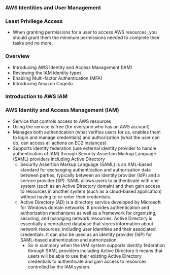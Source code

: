 ### AWS Identities and User Management

### Least Privilege Access

* When granting permissions for a user to access AWS resources, you should grant them the minimum permissions needed to complete their tasks and no more.

### Overview

* Introducing AWS Identity and Access Management (IAM)
* Reviewing the IAM identity types
* Enabling Multi-factor Authentication (MFA)
* Introducing Amazon Cognito

### Introduction to AWS IAM

### AWS Identity and Access Management (IAM)

* Service that controls access to AWS resources
* Using the service is free (for everyone who has an AWS account)
* Manages both authentication (what verifies users for us, enables them to login and manage credentials) and authorization (what the user can do; can access all actions on EC2 instances)
* Supports identity federation (use external identity provider to handle authentication of IAM) through Security Assertion Markup Language (SAML) providers including Active Directory
    * Security Assertion Markup Language (SAML) is an XML-based standard for exchanging authentication and authorization data between parties, typically between an identity provider (IdP) and a service provider (SP). SAML allows users to authenticate with one system (such as an Active Directory domain) and then gain access to resources in another system (such as a cloud-based application) without having to re-enter their credentials.
    * Active Directory (AD) is a directory service developed by Microsoft for Windows domain networks. It provides authentication and authorization mechanisms as well as a framework for organizing, securing, and managing network resources. Active Directory is essentially a centralized database that stores information about network resources, including user identities and their associated credentials. It can also be used as an identity provider (IdP) for SAML-based authentication and authorization.
       * So in summary when the IAM system supports identity federation through SAML providers including Active Directory it means that users will be able to use their existing Active Directory credentials to authenticate and gain access to resources controlled by the IAM system.
